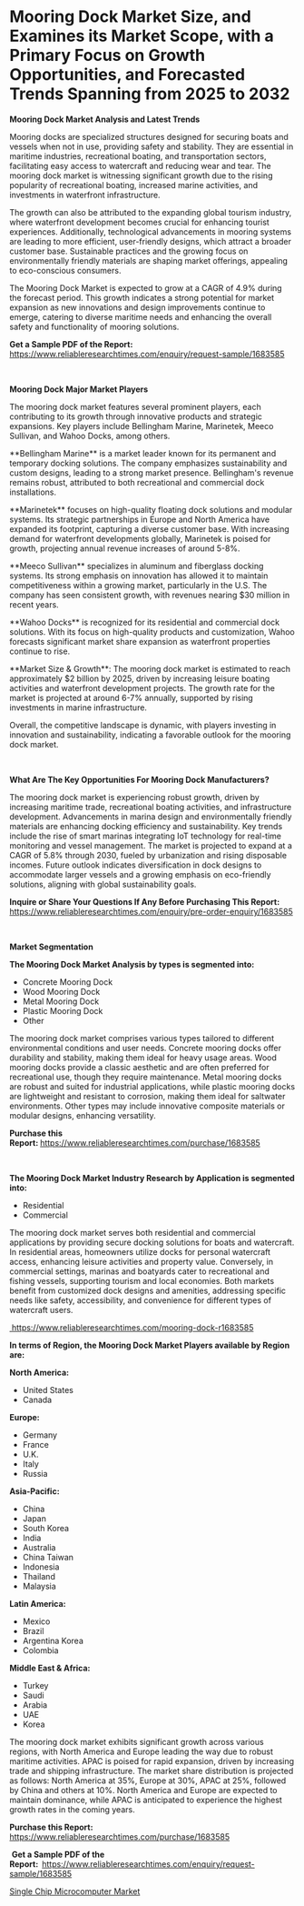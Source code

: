 <p><h1>Mooring Dock Market Size, and Examines its Market Scope, with a Primary Focus on Growth Opportunities, and Forecasted Trends Spanning from 2025 to 2032</h1></p><p><strong>Mooring Dock Market Analysis and Latest Trends</strong></p>
<p><p>Mooring docks are specialized structures designed for securing boats and vessels when not in use, providing safety and stability. They are essential in maritime industries, recreational boating, and transportation sectors, facilitating easy access to watercraft and reducing wear and tear. The mooring dock market is witnessing significant growth due to the rising popularity of recreational boating, increased marine activities, and investments in waterfront infrastructure.</p><p>The growth can also be attributed to the expanding global tourism industry, where waterfront development becomes crucial for enhancing tourist experiences. Additionally, technological advancements in mooring systems are leading to more efficient, user-friendly designs, which attract a broader customer base. Sustainable practices and the growing focus on environmentally friendly materials are shaping market offerings, appealing to eco-conscious consumers.</p><p>The Mooring Dock Market is expected to grow at a CAGR of 4.9% during the forecast period. This growth indicates a strong potential for market expansion as new innovations and design improvements continue to emerge, catering to diverse maritime needs and enhancing the overall safety and functionality of mooring solutions.</p></p>
<p><strong>Get a Sample PDF of the Report:&nbsp;</strong> <a href="https://www.reliableresearchtimes.com/enquiry/request-sample/1683585?utm_campaign=2183&utm_medium=2&utm_source=Github&utm_content=ia&utm_term=19022025&utm_id=mooring-dock">https://www.reliableresearchtimes.com/enquiry/request-sample/1683585</a></p>
<p>&nbsp;</p>
<p><strong>Mooring Dock Major Market Players</strong></p>
<p><p>The mooring dock market features several prominent players, each contributing to its growth through innovative products and strategic expansions. Key players include Bellingham Marine, Marinetek, Meeco Sullivan, and Wahoo Docks, among others. </p><p>**Bellingham Marine** is a market leader known for its permanent and temporary docking solutions. The company emphasizes sustainability and custom designs, leading to a strong market presence. Bellingham's revenue remains robust, attributed to both recreational and commercial dock installations.</p><p>**Marinetek** focuses on high-quality floating dock solutions and modular systems. Its strategic partnerships in Europe and North America have expanded its footprint, capturing a diverse customer base. With increasing demand for waterfront developments globally, Marinetek is poised for growth, projecting annual revenue increases of around 5-8%.</p><p>**Meeco Sullivan** specializes in aluminum and fiberglass docking systems. Its strong emphasis on innovation has allowed it to maintain competitiveness within a growing market, particularly in the U.S. The company has seen consistent growth, with revenues nearing $30 million in recent years.</p><p>**Wahoo Docks** is recognized for its residential and commercial dock solutions. With its focus on high-quality products and customization, Wahoo forecasts significant market share expansion as waterfront properties continue to rise. </p><p>**Market Size & Growth**: The mooring dock market is estimated to reach approximately $2 billion by 2025, driven by increasing leisure boating activities and waterfront development projects. The growth rate for the market is projected at around 6-7% annually, supported by rising investments in marine infrastructure.</p><p>Overall, the competitive landscape is dynamic, with players investing in innovation and sustainability, indicating a favorable outlook for the mooring dock market.</p></p>
<p>&nbsp;</p>
<p><strong>What Are The Key Opportunities For Mooring Dock Manufacturers?</strong></p>
<p><p>The mooring dock market is experiencing robust growth, driven by increasing maritime trade, recreational boating activities, and infrastructure development. Advancements in marina design and environmentally friendly materials are enhancing docking efficiency and sustainability. Key trends include the rise of smart marinas integrating IoT technology for real-time monitoring and vessel management. The market is projected to expand at a CAGR of 5.8% through 2030, fueled by urbanization and rising disposable incomes. Future outlook indicates diversification in dock designs to accommodate larger vessels and a growing emphasis on eco-friendly solutions, aligning with global sustainability goals.</p></p>
<p><strong>Inquire or Share Your Questions If Any Before Purchasing This Report:</strong> <a href="https://www.reliableresearchtimes.com/enquiry/pre-order-enquiry/1683585?utm_campaign=2183&utm_medium=2&utm_source=Github&utm_content=ia&utm_term=19022025&utm_id=mooring-dock">https://www.reliableresearchtimes.com/enquiry/pre-order-enquiry/1683585</a></p>
<p>&nbsp;</p>
<p><strong>Market Segmentation</strong></p>
<p><strong>The Mooring Dock Market Analysis by types is segmented into:</strong></p>
<p><ul><li>Concrete Mooring Dock</li><li>Wood Mooring Dock</li><li>Metal Mooring Dock</li><li>Plastic Mooring Dock</li><li>Other</li></ul></p>
<p><p>The mooring dock market comprises various types tailored to different environmental conditions and user needs. Concrete mooring docks offer durability and stability, making them ideal for heavy usage areas. Wood mooring docks provide a classic aesthetic and are often preferred for recreational use, though they require maintenance. Metal mooring docks are robust and suited for industrial applications, while plastic mooring docks are lightweight and resistant to corrosion, making them ideal for saltwater environments. Other types may include innovative composite materials or modular designs, enhancing versatility.</p></p>
<p><strong>Purchase this Report:&nbsp;</strong><a href="https://www.reliableresearchtimes.com/purchase/1683585?utm_campaign=2183&utm_medium=2&utm_source=Github&utm_content=ia&utm_term=19022025&utm_id=mooring-dock">https://www.reliableresearchtimes.com/purchase/1683585</a></p>
<p>&nbsp;</p>
<p><strong>The Mooring Dock Market Industry Research by Application is segmented into:</strong></p>
<p><ul><li>Residential</li><li>Commercial</li></ul></p>
<p><p>The mooring dock market serves both residential and commercial applications by providing secure docking solutions for boats and watercraft. In residential areas, homeowners utilize docks for personal watercraft access, enhancing leisure activities and property value. Conversely, in commercial settings, marinas and boatyards cater to recreational and fishing vessels, supporting tourism and local economies. Both markets benefit from customized dock designs and amenities, addressing specific needs like safety, accessibility, and convenience for different types of watercraft users.</p></p>
<p><a href="https://www.reliableresearchtimes.com/mooring-dock-r1683585?utm_campaign=2183&utm_medium=2&utm_source=Github&utm_content=ia&utm_term=19022025&utm_id=mooring-dock">&nbsp;https://www.reliableresearchtimes.com/mooring-dock-r1683585</a></p>
<p><strong>In terms of Region, the Mooring Dock Market Players available by Region are:</strong></p>
<p>
    <p> <strong> North America: </strong>
        <ul>
            <li>United States</li>
            <li>Canada</li>
        </ul>
        </p> 
    <p> <strong> Europe: </strong>
        <ul>
            <li>Germany</li>
            <li>France</li>
            <li>U.K.</li>
            <li>Italy</li>
            <li>Russia</li>
        </ul>
        </p> 
    <p> <strong> Asia-Pacific: </strong>
        <ul>
            <li>China</li>
            <li>Japan</li>
            <li>South Korea</li>
            <li>India</li>
            <li>Australia</li>
            <li>China Taiwan</li>
            <li>Indonesia</li>
            <li>Thailand</li>
            <li>Malaysia</li>
        </ul>
        </p> 
    <p> <strong> Latin America: </strong>
        <ul>
            <li>Mexico</li>
            <li>Brazil</li>
            <li>Argentina Korea</li>
            <li>Colombia</li>
        </ul>
        </p> 
    <p> <strong> Middle East & Africa: </strong>
        <ul>
            <li>Turkey</li>
            <li>Saudi</li>
            <li>Arabia</li>
            <li>UAE</li>
            <li>Korea</li>
        </ul>
    </p>
    </p>
<p><p>The mooring dock market exhibits significant growth across various regions, with North America and Europe leading the way due to robust maritime activities. APAC is poised for rapid expansion, driven by increasing trade and shipping infrastructure. The market share distribution is projected as follows: North America at 35%, Europe at 30%, APAC at 25%, followed by China and others at 10%. North America and Europe are expected to maintain dominance, while APAC is anticipated to experience the highest growth rates in the coming years.</p></p>
<p><strong>Purchase this Report: </strong><a href="https://www.reliableresearchtimes.com/purchase/1683585?utm_campaign=2183&utm_medium=2&utm_source=Github&utm_content=ia&utm_term=19022025&utm_id=mooring-dock">https://www.reliableresearchtimes.com/purchase/1683585</a></p>
<p>&nbsp;<strong>Get a Sample PDF of the Report:&nbsp;&nbsp;</strong><a href="https://www.reliableresearchtimes.com/enquiry/request-sample/1683585?utm_campaign=2183&utm_medium=2&utm_source=Github&utm_content=ia&utm_term=19022025&utm_id=mooring-dock">https://www.reliableresearchtimes.com/enquiry/request-sample/1683585</a></p>
<p><strong></strong></p>
<p><p><a href="https://github.com/SanjidaKhan901/Market-Research-Report-List-1/blob/main/single-chip-microcomputer-market.md?utm_campaign=2183&utm_medium=2&utm_source=Github&utm_content=ia&utm_term=19022025&utm_id=mooring-dock">Single Chip Microcomputer Market</a></p></p>